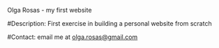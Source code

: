 Olga Rosas - my first website

#Description:
First exercise in building a personal website from scratch

#Contact:
email me at olga.rosas@gmail.com
